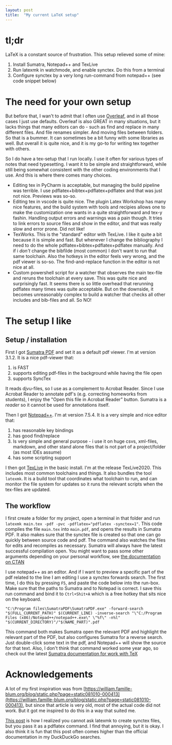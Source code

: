 ```yaml
---
layout: post
title:  "My current LaTeX setup"
---
```


# tl;dr
LaTeX is a constant source of frustration. This setup relieved some of mine:

1. Install Sumatra, Notepad++ and TexLive
2. Run latexmk in watchmode, and enable synctex. Do this from a terminal
3. Configure synctex by a very long run-command from notepad++ (see code snippet below)

# The need for your own setup
But before that, I wan't to admit that I often use [Overleaf](https://overleaf.com/), and in all those cases I just use defaults. Overleaf is also GREAT in many situations, but it lacks things that many editors can do - such as find and replace in many different files. And file renames simpler. And moving files between folders. So that is a bummer. It can sometimes be a bit funny with some libraries as well. But overall it is quite nice, and it is my go-to for writing tex together with others.

So I do have a tex-setup that I run locally. I use it often for various types of notes that need typesetting. I want it to be simple and straightforward, while still being somewhat consistent with the other coding environments that I use. And this is where there comes many choices.

- Editing tex in PyCharm is acceptable, but managing the build pipeline was terrible. I use pdflatex+bibtex+pdflatex+pdflatex and that was just not nice. Previews was so-so.
- Editing tex in vscode is quite nice. The plugin Latex Workshop has many nice features, and the build system with tools and recipies allows one to make the customization one wants in a quite straightforward and tex-y fashin. Handling output errors and warnings was a pain though. It tries to link errors to source files and show in the editor, and that was really slow and error prone. Did not like!
- TexWorks. This is the "standard" editor with TexLive. I like it quite a bit because it is simple and fast. But whenever I change the bibliography I need to do the whole pdflatex+bibtex+pdflatex+pdflatex manually. And if i *don't* change the bibfilde (most common) I don't want to run that same toolchain. Also the hotkeys in the editor feels very wrong, and the pdf viewer is so-so. The find-and-replace function in the editor is not nice at all.
- Custom powershell script for a watcher that observes the main tex-file and reruns the toolchain at every save. This was quite nice and surprisingly fast. It seems there is so little overhead that rerunning pdflatex many times was quite acceptable. But on the downside, it becomes unreasonably complex to build a watcher that checks all other includes and bib-files and all. So NO!

# The setup I like

## Setup / installation

First I got [Sumatra PDF](https://www.sumatrapdfreader.org/) and set it as a default pdf viewer. I'm at version 3.1.2. It is a nice pdf-viewer that:

1. is FAST
2. supports editing pdf-files in the background while having the file open
3. supports SyncTex

It reads djvu-files, so I use as a complement to Acrobat Reader. Since I use Acrobat Reader to annotate pdf's (e.g. correcting homeworks from students), I enjoy the "Open this file in Acrobat Reader" button. Sumatra is a *reader* so it cannot be used for annotations itself.


Then I got [Notepad++](https://notepad-plus-plus.org/). I'm at version 7.5.4. It is a very simple and nice editor that:

1. has reasonable key bindings
2. has good find/replace
3. Is very simple and general purpose - i use it on huge csvs, xml-files, markdown, and other stand alone files that is not part of a project/folder (as most IDEs assume)
4. has some scripting support

I then got [TexLive](https://tug.org/texlive/) in the basic install. I'm at the release TexLive2020. This includes most common toolchains and things. It also bundles the tool `latexmk`. It is a build tool that coordinates what toolchain to run, and can monitor the file system for updates so it runs the relevant scripts when the tex-files are updated.

## The workflow

I first create a folder for my project, open a terminal in that folder and run `latexmk main.tex -pdf -pvc -pdflatex="pdflatex -synctex=1"`. This code compiles the file `main.tex` into `main.pdf`, and opens the results in Sumatra PDF. It also makes sure that the synctex file is created so that one can go quickly between source code and pdf. The command also watches the files for edits and recompiles as necessary. Sumatra will always have the latest successful compilation open. You might want to pass some other arguments depending on your personal workflow, see [the documentation on CTAN](https://www.ctan.org/pkg/latexmk/)

I use notepad++ as an editor. And if I want to preview a specific part of the pdf related to the line I am editing I use a synctex forwards search. The first time, I do this by pressing `F5`, and paste the code below into the run-box. Make sure that the paths to Sumatra and to Notepad is correct. I save this run command and bind it to `Ctrl+Shit+A` which is a free hotkey that sits nice on the keyboard.

~~~
"C:\Program files\SumatraPDF\SumatraPDF.exe" -forward-search "$(FULL_CURRENT_PATH)" $(CURRENT_LINE) -inverse-search "\"C:/Program Files (x86)/Notepad++/notepad++.exe\" \"%f\" -n%l" "$(CURRENT_DIRECTORY)"/"$(NAME_PART)".pdf
~~~

This command both makes Sumatra open the relevant PDF and highlight the relevant part of the PDF, but also configures Sumatra for a reverse search. Just double-click some text in the pdf, and Notepad++ will show the source for that text. Also, I don't think that command worked some year ago, so check out the latest [Sumatra documentation for work with TeX](https://www.sumatrapdfreader.org/docs/Use-Sumatra-as-a-pre-viewer-for-LaTeX-editors.html)

# Acknowledgements
A lot of my first inspiration was from  [https://william.famille-blum.org/blog/static.php?page=static081010-000413](https://william.famille-blum.org/blog/static.php?page=static081010-000413), but since that article is very old, most of the actual code did not work. But it got me inspired to do this in a way that suited me.

[This post](https://mg.readthedocs.io/latexmk.html) is how I realized you cannot ask latexmk to create synctex files, but you pass it as a pdflatex command. I find that annoying, but it is okay. I also think it is fun that this post often comes higher than the official documentation in my DuckDuckGo searches.